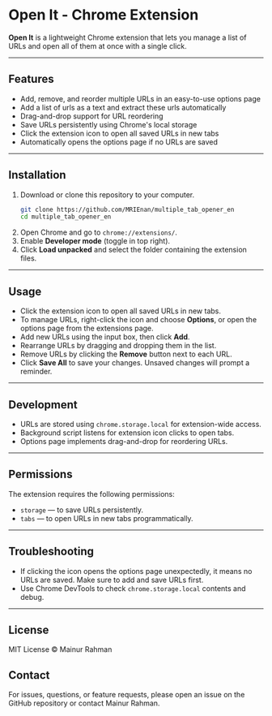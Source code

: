 # Open It - Chrome Extension

**Open It** is a lightweight Chrome extension that lets you manage a list of URLs and open all of them at once with a single click.

---

## Features

- Add, remove, and reorder multiple URLs in an easy-to-use options page
- Add a list of urls as a text and extract these urls automatically
- Drag-and-drop support for URL reordering  
- Save URLs persistently using Chrome's local storage  
- Click the extension icon to open all saved URLs in new tabs  
- Automatically opens the options page if no URLs are saved  

---

## Installation

1. Download or clone this repository to your computer.  
    ```bash
    git clone https://github.com/MRIEnan/multiple_tab_opener_en
    cd multiple_tab_opener_en
    ```
2. Open Chrome and go to `chrome://extensions/`.  
3. Enable **Developer mode** (toggle in top right).  
4. Click **Load unpacked** and select the folder containing the extension files.  

---

## Usage

- Click the extension icon to open all saved URLs in new tabs.  
- To manage URLs, right-click the icon and choose **Options**, or open the options page from the extensions page.  
- Add new URLs using the input box, then click **Add**.  
- Rearrange URLs by dragging and dropping them in the list.  
- Remove URLs by clicking the **Remove** button next to each URL.  
- Click **Save All** to save your changes. Unsaved changes will prompt a reminder.  

---

## Development

- URLs are stored using `chrome.storage.local` for extension-wide access.  
- Background script listens for extension icon clicks to open tabs.  
- Options page implements drag-and-drop for reordering URLs.  

---

## Permissions

The extension requires the following permissions:  

- `storage` — to save URLs persistently.  
- `tabs` — to open URLs in new tabs programmatically.  

---

## Troubleshooting

- If clicking the icon opens the options page unexpectedly, it means no URLs are saved. Make sure to add and save URLs first.  
- Use Chrome DevTools to check `chrome.storage.local` contents and debug.  

---
## License
MIT License © Mainur Rahman

## Contact
For issues, questions, or feature requests, please open an issue on the GitHub repository or contact Mainur Rahman.